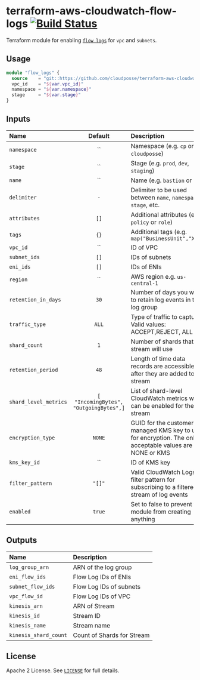# terraform-aws-cloudwatch-flow-logs [![Build Status](https://travis-ci.org/cloudposse/terraform-aws-cloudwatch-flow-logs.svg)](https://travis-ci.org/cloudposse/terraform-aws-cloudwatch-flow-logs)

Terraform module for enabling [`flow logs`](http://docs.aws.amazon.com/AmazonVPC/latest/UserGuide/flow-logs.html) for `vpc` and `subnets`.

## Usage

```terraform
module "flow_logs" {
  source    = "git::https://github.com/cloudposse/terraform-aws-cloudwatch-flow-logs.git?ref=master"
  vpc_id    = "${var.vpc_id}"
  namespace = "${var.namespace}"
  stage     = "${var.stage}"
}
```
## Inputs

| Name                  |                Default                 | Description                                                                                             | Required |
|:----------------------|:--------------------------------------:|:--------------------------------------------------------------------------------------------------------|:--------:|
| `namespace`           |                   ``                   | Namespace (e.g. `cp` or `cloudposse`)                                                                   |   Yes    |
| `stage`               |                   ``                   | Stage (e.g. `prod`, `dev`, `staging`)                                                                   |   Yes    |
| `name`                |                   ``                   | Name  (e.g. `bastion` or `db`)                                                                          |    No    |
| `delimiter`           |                  `-`                   | Delimiter to be used between `name`, `namespace`, `stage`, etc.                                         |    No    |
| `attributes`          |                  `[]`                  | Additional attributes (e.g. `policy` or `role`)                                                         |    No    |
| `tags`                |                  `{}`                  | Additional tags  (e.g. `map("BusinessUnit","XYZ")`                                                      |    No    |
| `vpc_id`              |                   ``                   | ID of VPC                                                                                               |   Yes    |
| `subnet_ids`          |                  `[]`                  | IDs of subnets                                                                                          |    No    |
| `eni_ids`             |                  `[]`                  | IDs of ENIs                                                                                             |    No    |
| `region`              |                   ``                   | AWS region e.g. `us-central-1`                                                                          |    No    |
| `retention_in_days`   |                  `30`                  | Number of days you want to retain log events in the log group                                           |    No    |
| `traffic_type`        |                 `ALL`                  | Type of traffic to capture. Valid values: ACCEPT,REJECT, ALL                                            |    No    |
| `shard_count`         |                  `1`                   | Number of shards that the stream will use                                                               |    No    |
| `retention_period`    |                  `48`                  | Length of time data records are accessible after they are added to the stream                           |    No    |
| `shard_level_metrics` | `[ "IncomingBytes", "OutgoingBytes",]` | List of shard-level CloudWatch metrics which can be enabled for the stream                              |    No    |
| `encryption_type`     |                 `NONE`                 | GUID for the customer-managed KMS key to use for encryption. The only acceptable values are NONE or KMS |    No    |
| `kms_key_id`          |                   ``                   | ID of KMS key                                                                                           |    No    |
| `filter_pattern`      |                 `"[]"`                 | Valid CloudWatch Logs filter pattern for subscribing to a filtered stream of log events                 |    No    |
| `enabled`             |                 `true`                 | Set to false to prevent the module from creating anything                                               |    No    |

## Outputs

| Name                  | Description                |
|:----------------------|:---------------------------|
| `log_group_arn`       | ARN of the log group       |
| `eni_flow_ids`        | Flow Log IDs of ENIs       |
| `subnet_flow_ids`     | Flow Log IDs of subnets    |
| `vpc_flow_id`         | Flow Log IDs of VPC        |
| `kinesis_arn`         | ARN of Stream              |
| `kinesis_id`          | Stream ID                  |
| `kinesis_name`        | Stream name                |
| `kinesis_shard_count` | Count of Shards for Stream |

## License

Apache 2 License. See [`LICENSE`](LICENSE) for full details.

